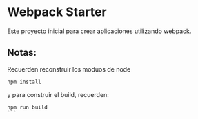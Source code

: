 # Webpack Starter

Este proyecto inicial para crear aplicaciones utilizando webpack.

## Notas:
Recuerden reconstruir los moduos de node
````
npm install
````

y para construir el build, recuerden:
````
npm run build
```
